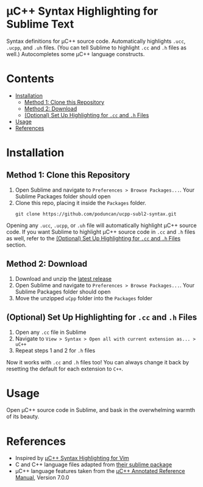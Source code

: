 # &micro;C++ Syntax Highlighting for Sublime Text

Syntax definitions for &micro;C++ source code. Automatically highlights `.ucc`, `.ucpp`, and `.uh` files. (You can tell Sublime to highlight `.cc` and `.h` files as well.) Autocompletes some &micro;C++ language constructs.

# Contents
  * [Installation](#installation)
      * [Method 1: Clone this Repository](#method-1-clone-this-repository)
      * [Method 2: Download](#method-2-download)
      * [(Optional) Set Up Highlighting for `.cc` and `.h` Files](#optional-set-up-highlighting-for-cc-and-h-files)
  * [Usage](#usage)
  * [References](#references)

# Installation

## Method 1: Clone this Repository
1. Open Sublime and navigate to `Preferences > Browse Packages...`. Your Sublime Packages folder should open
2. Clone this repo, placing it inside the `Packages` folder. 
   ```
   git clone https://github.com/poduncan/ucpp-subl2-syntax.git
   ```

Opening any `.ucc`, `.ucpp`, or `.uh` file will automatically highlight &micro;C++ source code. If you want Sublime to highlight &micro;C++ source code in `.cc` and `.h` files as well, refer to the [(Optional) Set Up Highlighting for `.cc` and `.h` Files](#optional-set-up-highlighting-for-cc-and-h-files) section.

## Method 2: Download
1. Download and unzip the [latest release](https://github.com/poduncan/ucpp-subl2-syntax/releases/download/v0.6.1/uCpp.zip)
2. Open Sublime and navigate to `Preferences > Browse Packages...`. Your Sublime Packages folder should open
4. Move the unzipped `uCpp` folder into the `Packages` folder

## (Optional) Set Up Highlighting for `.cc` and `.h` Files

1. Open any `.cc` file in Sublime
2. Navigate to `View > Syntax > Open all with current extension as... > uC++`
3. Repeat steps 1 and 2 for `.h` files

Now it works with `.cc` and `.h` files too! You can always change it back by resetting the default for each extension to `C++`.

# Usage

Open &micro;C++ source code in Sublime, and bask in the overwhelming warmth of its beauty.

# References

- Inspired by [&micro;C++ Syntax Highlighting for Vim](https://github.com/flxf/uCpp.vim)
- C and C++ language files adapted from [their sublime package](https://github.com/cj/sublime)
- &micro;C++ language features taken from the [&micro;C++ Annotated Reference Manual](https://plg.uwaterloo.ca/~usystem/pub/uSystem/uC++.pdf), Version 7.0.0
